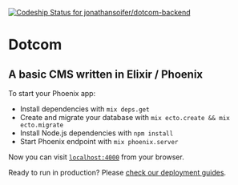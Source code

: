 [ ![Codeship Status for jonathansoifer/dotcom-backend](https://codeship.com/projects/f70a12e0-b877-0134-010e-12459f82346d/status?branch=master)](https://codeship.com/projects/194671)

# Dotcom

## A basic CMS written in Elixir / Phoenix

To start your Phoenix app:

  * Install dependencies with `mix deps.get`
  * Create and migrate your database with `mix ecto.create && mix ecto.migrate`
  * Install Node.js dependencies with `npm install`
  * Start Phoenix endpoint with `mix phoenix.server`

Now you can visit [`localhost:4000`](http://localhost:4000) from your browser.

Ready to run in production? Please [check our deployment guides](http://www.phoenixframework.org/docs/deployment).
